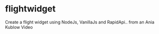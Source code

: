 # flightwidget
Create a flight widget using NodeJs, VanillaJs and RapidApi.. from an Ania Kublow Video
